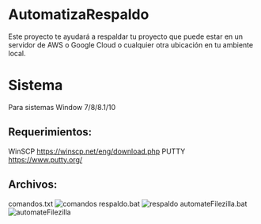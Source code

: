 # AutomatizaRespaldo
Este proyecto te ayudará a respaldar tu proyecto que puede estar en un servidor de AWS o Google Cloud o cualquier otra ubicación en tu ambiente local.

# Sistema
Para sistemas Window 7/8/8.1/10

## Requerimientos:
WinSCP https://winscp.net/eng/download.php
PUTTY https://www.putty.org/

## Archivos:
comandos.txt
![comandos](https://i.imgur.com/5nSMx7T.png)
respaldo.bat
![respaldo](https://i.imgur.com/BavgTzv.png)
automateFilezilla.bat
![automateFilezilla](https://i.imgur.com/MKdz0gh.png)
